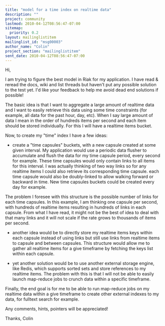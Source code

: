 ```yaml
---
title: "model for a time index on realtime data"
description: ""
project: community
lastmod: 2010-04-12T08:56:47-07:00
sitemap:
  priority: 0.2
layout: mailinglistitem
mailinglist_id: "msg00003"
author_name: "Colin"
project_section: "mailinglistitem"
sent_date: 2010-04-12T08:56:47-07:00
---
```



Hi,

I am trying to figure the best model in Riak for my application. I
have read & reread the docs, wiki and list threads but haven't put any
possible solution to the test yet. I'd like your feedback to help me
avoid dead end solutions if possible!

The basic idea is that I want to aggregate a large amount of realtime
data and I want to easily retrieve this data using some time
constraints (for example, all data for the past hour, day, etc). When
I say large amount of data I mean in the order of hundreds items per
second and each item should be stored individually. For this I will
have a realtime items bucket.

Now, to create my "time" index I have a few ideas:

- create a "time capsules" buckets, with a new capsule created at some
given interval. My application would use a periodic data flusher to
accumulate and flush the data for my time capsule period, every second
for example. These time capsules would only contain links to all items
for this interval. I was actually thinking of two way links so for any
realtime items I could also retrieve its corresponding time capsule.
each time capsule would also be doubly-linked to allow walking forward
or backward in time. New time capsules buckets could be created every
day for example.

The problem I foresee with this structure is the possible number of
links for each time capsules. In this example, I am thinking one
capsule per second, with hundreds of realtime items resulting in
hundreds of links in each capsule. From what I have read, it might not
be the best of idea to deal with that many links and it will not scale
if the rate grows to thousands of items per second.

- another idea would be to directly store my realtime items keys
within each capsule instead of using links but still use links from
realtime items to capsule and between capsules. This structure would
allow me to gather all realtime items for a give timeframe by fetching
the keys list within each capsule.

- yet another solution would be to use another external storage
engine, like Redis, which supports sorted sets and store references to
my realtime items. The problem with this is that I will not be able to
easily launch map-reduce jobs to crunch data within a specific
timeframe.

Finally, the end goal is for me to be able to run map-reduce jobs on
my realtime data within a give timeframe to create other external
indexes to my data, for fulltext search for example.

Any comments, hints, pointers will be appreciated!

Thanks,
Colin

